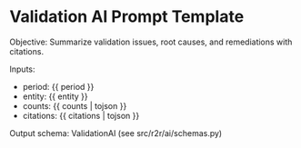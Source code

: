 # Validation AI Prompt Template

Objective: Summarize validation issues, root causes, and remediations with citations.

Inputs:

- period: {{ period }}
- entity: {{ entity }}
- counts: {{ counts | tojson }}
- citations: {{ citations | tojson }}

Output schema: ValidationAI (see src/r2r/ai/schemas.py)
